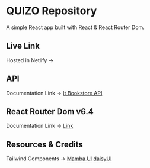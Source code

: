 # QUIZO  Repository

A simple React app built with React & React Router Dom.

## Live Link
Hosted in Netlify -> 

## API 
Documentation Link -> [It Bookstore API](https://api.itbook.store/)


## React Router Dom v6.4 
Documentation Link -> [Link](https://reactrouter.com/en/main/start/overview)


## Resources & Credits
Tailwind Components -> 
[Mamba UI](https://www.mambaui.com/)
[daisyUI](https://daisyui.com/components/)
